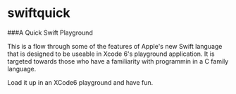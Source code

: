 swiftquick
==========

###A Quick Swift Playground

This is a flow through some of the features of Apple's new Swift language that is designed to be useable in Xcode 6's playground application.  It is targeted towards those who have a familiarity with programmin in a C family language.

Load it up in an XCode6 playground and have fun.

